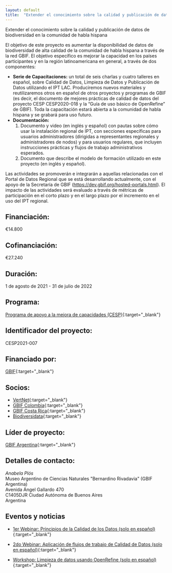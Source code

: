 ```yaml
---
layout: default
title:  "Extender el conocimiento sobre la calidad y publicación de datos de biodiversidad en la comunidad de habla hispana"
---
```


Extender el conocimiento sobre la calidad y publicación de datos de biodiversidad en la comunidad de habla hispana  

El objetivo de este proyecto es aumentar la disponibilidad de datos de biodiversidad de alta calidad de la comunidad de habla hispana a través de la red GBIF. El objetivo específico es mejorar la capacidad en los países participantes y en la región latinoamericana en general, a través de dos componentes:  

* **Serie de Capacitaciones:** un total de seis charlas y cuatro talleres en español, sobre Calidad de Datos, Limpieza de Datos y Publicación de Datos utilizando el IPT LAC. Produciremos nuevos materiales y reutilizaremos otros en español de otros proyectos y programas de GBIF (es decir, el documento de mejores prácticas de calidad de datos del proyecto CESP CESP2020-018 y la “Guía de uso básico de OpenRefine” de GBIF). Toda la capacitación estará abierta a la comunidad de habla hispana y se grabará para uso futuro.
* **Documentación:**
    1.  Documento y video (en inglés y español) con pautas sobre cómo usar la instalación regional de IPT, con secciones específicas para usuarios administradores (dirigidas a representantes regionales y administradores de nodos) y para usuarios regulares, que incluyen instrucciones prácticas y flujos de trabajo administrativos esperados.
    2.  Documento que describe el modelo de formación utilizado en este proyecto (en inglés y español). 

Las actividades se promoverán e integrarán a aquellas relacionadas con el Portal de Datos Regional que se está desarrollando actualmente, con el apoyo de la Secretaría de GBIF (<https://dev.gbif.org/hosted-portals.html>). El impacto de las actividades será evaluado a través de métricas de participación en el corto plazo y en el largo plazo por el incremento en el uso del IPT regional.  

## Financiación: 

€14.800 

## Cofinanciación: 

€27.240 

## Duración: 

1 de agosto de 2021 - 31 de julio de 2022

## Programa: 

[Programa de apoyo a la mejora de capacidades (CESP)](https://www.gbif.org/programme/82219){:target="_blank"}

## Identificador del proyecto: 

CESP2021-007

## Financiado por:

[GBIF](http://www.gbif.org/){:target="_blank"}

## Socios:

* [VertNet](http://vertnet.org/index.html){:target="_blank"}
* [GBIF Colombia](https://www.gbif.org/country/CO/about){:target="_blank"}
* [GBIF Costa Rica](https://www.gbif.org/country/CR/about){:target="_blank"}
* [Biodiversidata](https://biodiversidata.org/en/){:target="_blank"}


## Líder de proyecto:

[GBIF Argentina](https://www.gbif.org/country/AR/about){:target="_blank"}

## Detalles de contacto:

*Anabela Plós*  
Museo Argentino de Ciencias Naturales "Bernardino Rivadavia" (GBIF Argentina)  
Avenida Ángel Gallardo 470  
C1405DJR Ciudad Autónoma de Buenos Aires  
Argentina

## Eventos y noticias

- [1er Webinar: Principios de la Calidad de los Datos (solo en español)](https://www.gbif.org/event/cde27b-e7a8-4e6d-8de1-4348219/1st-webinar-principles-of-data-quality-in-spanish-only){:target="_blank"}

- [2do Webinar: Aplicación de flujos de trabajo de Calidad de Datos (solo en español)](https://www.gbif.org/event/7c6dQdRugnlobJfFJeLBnI/2nd-webinar-application-of-data-quality-workflows-in-spanish-only){:target="_blank"}

- [Workshop: Limpieza de datos usando OpenRefine (solo en español)](https://www.gbif.org/event/34f971-f429-41a3-b1da-0bb281b/workshop-data-cleaning-using-openrefine-in-spanish-only){:target="_blank"}
